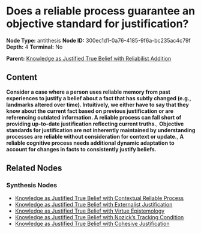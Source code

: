 # Does a reliable process guarantee an objective standard for justification?

**Node Type:** antithesis
**Node ID:** 300ec1d1-0a76-4185-9f6a-bc235ac4c79f
**Depth:** 4
**Terminal:** No

**Parent:** [Knowledge as Justified True Belief with Reliabilist Addition](knowledge-as-justified-true-belief-with-reliabilist-addition-synthesis-e7742f6d-1ad0-40c8-9a45-1565a5b07af4.md)

## Content

**Consider a case where a person uses reliable memory from past experiences to justify a belief about a fact that has subtly changed (e.g., landmarks altered over time). Intuitively, we either have to say that they know about the current fact based on previous justification or are referencing outdated information. A reliable process can fall short of providing up-to-date justification reflecting current truths.**, **Objective standards for justification are not inherently maintained by understanding processes are reliable without consideration for context or update.**, **A reliable cognitive process needs additional dynamic adaptation to account for changes in facts to consistently justify beliefs.**

## Related Nodes

### Synthesis Nodes

- [Knowledge as Justified True Belief with Contextual Reliable Process](knowledge-as-justified-true-belief-with-contextual-reliable-process-synthesis-6b9eb967-287d-4377-a992-f44080ae3dde.md)
- [Knowledge as Justified True Belief with Externalist Justification](knowledge-as-justified-true-belief-with-externalist-justification-synthesis-8e924b49-3f85-4805-9b0c-ddce863459a5.md)
- [Knowledge as Justified True Belief with Virtue Epistemology](knowledge-as-justified-true-belief-with-virtue-epistemology-synthesis-94e0b423-72cc-448b-99d1-f4b362a4f829.md)
- [Knowledge as Justified True Belief with Nozick’s Tracking Condition](knowledge-as-justified-true-belief-with-nozicks-tracking-condition-synthesis-8f4a2a9d-6155-4019-a189-86f126c37b55.md)
- [Knowledge as Justified True Belief with Cohesive Justification](knowledge-as-justified-true-belief-with-cohesive-justification-synthesis-0fb9ced4-7d01-4655-8e19-aa39a3a21c9d.md)
